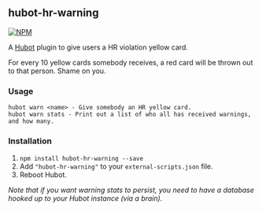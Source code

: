 ## hubot-hr-warning

[![NPM](https://nodei.co/npm/hubot-hr-warning.png)](https://nodei.co/npm/hubot-hr-warning/)

A [Hubot](https://github.com/github/hubot) plugin to give users a HR violation yellow card.

For every 10 yellow cards somebody receives, a red card will be thrown out to that person. Shame on you.

### Usage

    hubot warn <name> - Give somebody an HR yellow card.
    hubot warn stats - Print out a list of who all has received warnings, and how many.

### Installation
1. `npm install hubot-hr-warning --save`
2. Add `"hubot-hr-warning"` to your `external-scripts.json` file.
3. Reboot Hubot.

_Note that if you want warning stats to persist, you need to have a database hooked up to your Hubot instance (via a brain)._
